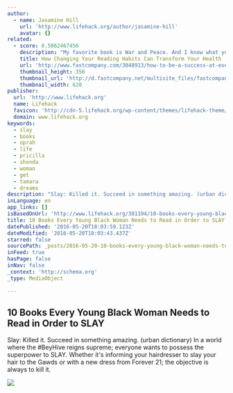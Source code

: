```yaml
---
author:
  - name: Jasamine Hill
    url: 'http://www.lifehack.org/author/jasamine-hill'
    avatar: {}
related:
  - score: 0.5062467456
    description: "My favorite book is War and Peace. And I know what you're thinking: \"Oh, another writer wanting people to think he's all intellectual and highbrow.\" But it really is my favorite book, only not because it has 1,500 pages of unforgettable characters or a generational plot that is more compelling than that of any other book I've read."
    title: How Changing Your Reading Habits Can Transform Your Health
    url: 'http://www.fastcompany.com/3048913/how-to-be-a-success-at-everything/how-changing-your-reading-habits-can-transform-your-health'
    thumbnail_height: 350
    thumbnail_url: 'http://d.fastcompany.net/multisite_files/fastcompany/imagecache/620x350/poster/2015/07/3048913-poster-p-1-4-ways-to-become-a-committed-reader-and-reap-the-health-benefits.jpg'
    thumbnail_width: 620
publisher:
  url: 'http://www.lifehack.org'
  name: Lifehack
  favicon: 'http://cdn-5.lifehack.org/wp-content/themes/lifehack-theme/images/favicon.ico'
  domain: www.lifehack.org
keywords:
  - slay
  - books
  - oprah
  - life
  - pricilla
  - shonda
  - woman
  - get
  - tamara
  - dreams
description: "Slay: Killed it. Succeed in something amazing. (urban dictionary) In a world where the #BeyHive reigns supreme; everyone wants to possess the superpower to SLAY. Whether it's informing your hairdresser to slay your hair to the Gawds or with a new dress from Forever 21; the objective is always to kill it."
inLanguage: en
app_links: []
isBasedOnUrl: 'http://www.lifehack.org/381194/10-books-every-young-black-women-needs-read-order-slay'
title: 10 Books Every Young Black Woman Needs to Read in Order to SLAY
datePublished: '2016-05-20T18:03:59.123Z'
dateModified: '2016-05-20T18:03:43.437Z'
starred: false
sourcePath: _posts/2016-05-20-10-books-every-young-black-woman-needs-to-read-in-order-to-s.md
inFeed: true
hasPage: false
inNav: false
_context: 'http://schema.org'
_type: MediaObject

---
```

<article style=""><h1>10 Books Every Young Black Woman Needs to Read in Order to SLAY</h1><p>Slay: Killed it. Succeed in something amazing. (urban dictionary) In a world where the #BeyHive reigns supreme; everyone wants to possess the superpower to SLAY. Whether it's informing your hairdresser to slay your hair to the Gawds or with a new dress from Forever 21; the objective is always to kill it.</p><img src="http://cdn-media-1.lifehack.org/wp-content/files/2016/03/29130000/black-women3-1024x753.jpg" /></article>